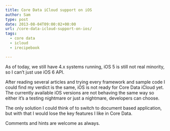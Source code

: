 ```yaml
---
title: Core Data iCloud support on iOS
author: Sam
type: post
date: 2013-08-04T09:00:02+00:00
url: /core-data-icloud-support-on-ios/
tags:
  - core data
  - icloud
  - irecipebook

---
```

As of today, we still have 4.x systems running, iOS 5 is still not real minority, so I can&#8217;t just use iOS 6 API.

After reading several articles and trying every framework and sample code I could find my verdict is the same, iOS is not ready for Core Data iCloud yet. The currently available iOS versions are not behaving the same way so either it&#8217;s a testing nightmare or just a nightmare, developers can choose.
  
The only solution I could think of to switch to document based application, but with that I would lose the key features I like in Core Data.

Comments and hints are welcome as always.

